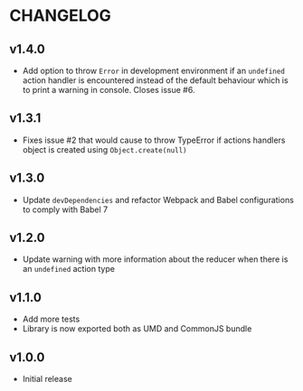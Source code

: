 # CHANGELOG

## v1.4.0
- Add option to throw `Error` in development environment if an `undefined` action handler is encountered instead of the default behaviour which is to print a warning in console. Closes issue #6.


## v1.3.1
- Fixes issue #2 that would cause to throw TypeError if actions handlers object is created using `Object.create(null)`

## v1.3.0
- Update `devDependencies` and refactor Webpack and Babel configurations to comply with Babel 7


## v1.2.0
- Update warning with more information about the reducer when there is an `undefined` action type


## v1.1.0
- Add more tests
- Library is now exported both as UMD and CommonJS bundle


## v1.0.0
- Initial release
